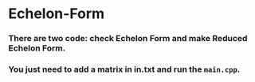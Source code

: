# Echelon-Form

### There are two code: check Echelon Form and make Reduced Echelon Form.
### You just need to add a matrix in **in.txt** and run the `main.cpp`.
